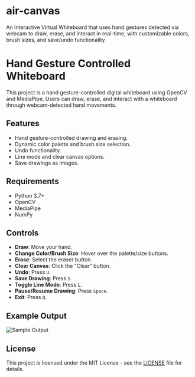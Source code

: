 # air-canvas
An Interactive Virtual Whiteboard that uses hand gestures detected via webcam to draw, erase, and interact in real-time, with customizable colors, brush sizes, and save/undo functionality

# Hand Gesture Controlled Whiteboard

This project is a hand gesture-controlled digital whiteboard using OpenCV and MediaPipe. Users can draw, erase, and interact with a whiteboard through webcam-detected hand movements.

## Features
- Hand gesture-controlled drawing and erasing.
- Dynamic color palette and brush size selection.
- Undo functionality.
- Line mode and clear canvas options.
- Save drawings as images.

## Requirements
- Python 3.7+
- OpenCV
- MediaPipe
- NumPy



## Controls
- **Draw**: Move your hand.
- **Change Color/Brush Size**: Hover over the palette/size buttons.
- **Erase**: Select the eraser button.
- **Clear Canvas**: Click the "Clear" button.
- **Undo**: Press `U`.
- **Save Drawing**: Press `S`.
- **Toggle Line Mode**: Press `L`.
- **Pause/Resume Drawing**: Press `Space`.
- **Exit**: Press `Q`.

## Example Output
![Sample Output](examples/sample_output.png)

## License
This project is licensed under the MIT License - see the [LICENSE](LICENSE) file for details.
